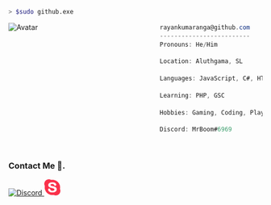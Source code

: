 ```bash
> $sudo github.exe
```

<img align="left" src="https://avatars.githubusercontent.com/ImRayan" alt="Avatar" width="300" /> 

```csharp
rayankumaranga@github.com
-------------------------
Pronouns: He/Him

Location: Aluthgama, SL

Languages: JavaScript, C#, HTML, CSS

Learning: PHP, GSC

Hobbies: Gaming, Coding, Playing Guitar

Discord: MrBoom#6969
```



</br>



### Contact Me 💌.

<a href="https://discordapp.com/users/891356965064806411/">
<img width="32px" alt="Discord" title="Discord" src="https://camo.githubusercontent.com/adaa004187d9d68b49031463d39c5e47f1cf77d221b46785b858c8e55d84596c/68747470733a2f2f692e696d6775722e636f6d2f4f56695a4f384a2e706e67" data-canonical-src="https://i.imgur.com/OViZO8J.png" style="max-width: 100%;">
</a>



<a href="https://join.skype.com/invite/we1hRAfRcF93">
<img width="32px" alt="Skype" title="Skype" src="images/icons8-skype-50.png" style="max-width: 100%;">
</a>
